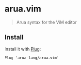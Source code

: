 # arua.vim

> Arua syntax for the ViM editor

## Install

Install it with [Plug](https://github.com/junegunn/vim-plug):

```viml
Plug 'arua-lang/arua.vim'
```

